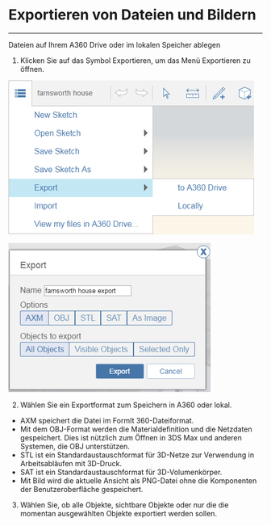 

# Exportieren von Dateien und Bildern

---

Dateien auf Ihrem A360 Drive oder im lokalen Speicher ablegen

1. Klicken Sie auf das Symbol Exportieren, um das Menü Exportieren zu öffnen.

![](Images/GUID-0FE88E44-6422-45F1-B81A-994160E2CD21-low.png)

![](Images/GUID-F16641A9-7EA8-419B-9CD3-EF040AD49C41-low.png)

2. Wählen Sie ein Exportformat zum Speichern in A360 oder lokal.

* AXM speichert die Datei im FormIt 360-Dateiformat.
* Mit dem OBJ-Format werden die Materialdefinition und die Netzdaten gespeichert. Dies ist nützlich zum Öffnen in 3DS Max und anderen Systemen, die OBJ unterstützen.
* STL ist ein Standardaustauschformat für 3D-Netze zur Verwendung in Arbeitsabläufen mit 3D-Druck.
* SAT ist ein Standardaustauschformat für 3D-Volumenkörper.
* Mit Bild wird die aktuelle Ansicht als PNG-Datei ohne die Komponenten der Benutzeroberfläche gespeichert.

3. Wählen Sie, ob alle Objekte, sichtbare Objekte oder nur die die momentan ausgewählten Objekte exportiert werden sollen.

